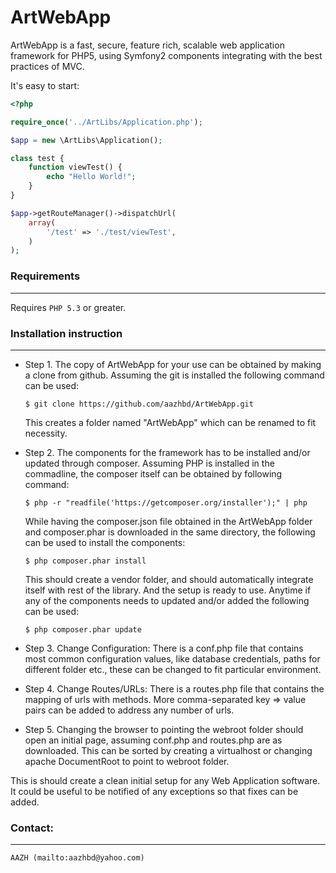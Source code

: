 # ArtWebApp

ArtWebApp is a fast, secure, feature rich, scalable web application framework for PHP5, using Symfony2 components integrating with the best practices of MVC.

It's easy to start:

```php
<?php

require_once('../ArtLibs/Application.php');

$app = new \ArtLibs\Application();

class test {
    function viewTest() {
        echo "Hello World!";
    }
}

$app->getRouteManager()->dispatchUrl(
	array(
        '/test' => './test/viewTest',
    )
);

```


### Requirements
----------------

Requires `PHP 5.3` or greater.


### Installation instruction
-----------------------------

* Step 1. The copy of ArtWebApp for your use can be obtained by making a clone from github. Assuming the git is installed the following command can be used:

	```
	$ git clone https://github.com/aazhbd/ArtWebApp.git
	```

	This creates a folder named "ArtWebApp" which can be renamed to fit necessity.

* Step 2. The components for the framework has to be installed and/or updated through composer. Assuming PHP is installed in the commadline, the composer itself can be obtained by following command:

	```
	$ php -r "readfile('https://getcomposer.org/installer');" | php
	```

	While having the composer.json file obtained in the ArtWebApp folder and composer.phar is downloaded in the same directory, the following can be used to install the components:

	```
	$ php composer.phar install
	```

	This should create a vendor folder, and should automatically integrate itself with rest of the library. And the setup is ready to use. Anytime if any of the components needs to updated and/or added the following can be used:

	```
	$ php composer.phar update
	```

* Step 3. Change Configuration: There is a conf.php file that contains most common configuration values, like database credentials, paths for different folder etc., these can be changed to fit particular environment.

* Step 4. Change Routes/URLs: There is a routes.php file that contains the mapping of urls with methods. More  comma-separated key => value pairs can be added to address any number of urls.

* Step 5. Changing the browser to pointing the webroot folder should open an initial page, assuming conf.php and routes.php are as downloaded. This can be sorted by creating a virtualhost or changing apache DocumentRoot to point to webroot folder.

This is should create a clean initial setup for any Web Application software. It could be useful to be notified of any exceptions so that fixes can be added.


### Contact:
------------

	AAZH (mailto:aazhbd@yahoo.com)

